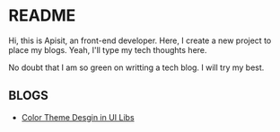 # README

Hi, this is Apisit, an front-end developer. Here, I create a new project to place my blogs. Yeah, I'll type my tech thoughts here.

No doubt that I am so green on writting a tech blog. I will try my best.

## BLOGS

 - [Color Theme Desgin in UI Libs](https://www.apisitlee.com/blog/color-theme-design-in-ui-libs)